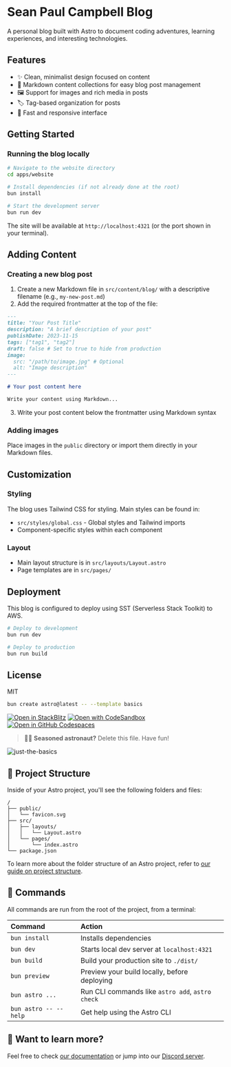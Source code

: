 # Sean Paul Campbell Blog

A personal blog built with Astro to document coding adventures, learning experiences, and interesting technologies.

## Features

- ✨ Clean, minimalist design focused on content
- 📝 Markdown content collections for easy blog post management
- 🖼️ Support for images and rich media in posts
- 🏷️ Tag-based organization for posts
- 🔄 Fast and responsive interface

## Getting Started

### Running the blog locally

```bash
# Navigate to the website directory
cd apps/website

# Install dependencies (if not already done at the root)
bun install

# Start the development server
bun run dev
```

The site will be available at `http://localhost:4321` (or the port shown in your terminal).

## Adding Content

### Creating a new blog post

1. Create a new Markdown file in `src/content/blog/` with a descriptive filename (e.g., `my-new-post.md`)
2. Add the required frontmatter at the top of the file:

```md
---
title: "Your Post Title"
description: "A brief description of your post"
publishDate: 2023-11-15
tags: ["tag1", "tag2"]
draft: false # Set to true to hide from production
image:
  src: "/path/to/image.jpg" # Optional
  alt: "Image description"
---

# Your post content here

Write your content using Markdown...
```

3. Write your post content below the frontmatter using Markdown syntax

### Adding images

Place images in the `public` directory or import them directly in your Markdown files.

## Customization

### Styling

The blog uses Tailwind CSS for styling. Main styles can be found in:

- `src/styles/global.css` - Global styles and Tailwind imports
- Component-specific styles within each component

### Layout

- Main layout structure is in `src/layouts/Layout.astro`
- Page templates are in `src/pages/`

## Deployment

This blog is configured to deploy using SST (Serverless Stack Toolkit) to AWS.

```bash
# Deploy to development
bun run dev

# Deploy to production
bun run build
```

## License

MIT

```sh
bun create astro@latest -- --template basics
```

[![Open in StackBlitz](https://developer.stackblitz.com/img/open_in_stackblitz.svg)](https://stackblitz.com/github/withastro/astro/tree/latest/examples/basics)
[![Open with CodeSandbox](https://assets.codesandbox.io/github/button-edit-lime.svg)](https://codesandbox.io/p/sandbox/github/withastro/astro/tree/latest/examples/basics)
[![Open in GitHub Codespaces](https://github.com/codespaces/badge.svg)](https://codespaces.new/withastro/astro?devcontainer_path=.devcontainer/basics/devcontainer.json)

> 🧑‍🚀 **Seasoned astronaut?** Delete this file. Have fun!

![just-the-basics](https://github.com/withastro/astro/assets/2244813/a0a5533c-a856-4198-8470-2d67b1d7c554)

## 🚀 Project Structure

Inside of your Astro project, you'll see the following folders and files:

```text
/
├── public/
│   └── favicon.svg
├── src/
│   ├── layouts/
│   │   └── Layout.astro
│   └── pages/
│       └── index.astro
└── package.json
```

To learn more about the folder structure of an Astro project, refer to [our guide on project structure](https://docs.astro.build/en/basics/project-structure/).

## 🧞 Commands

All commands are run from the root of the project, from a terminal:

| Command               | Action                                           |
| :-------------------- | :----------------------------------------------- |
| `bun install`         | Installs dependencies                            |
| `bun dev`             | Starts local dev server at `localhost:4321`      |
| `bun build`           | Build your production site to `./dist/`          |
| `bun preview`         | Preview your build locally, before deploying     |
| `bun astro ...`       | Run CLI commands like `astro add`, `astro check` |
| `bun astro -- --help` | Get help using the Astro CLI                     |

## 👀 Want to learn more?

Feel free to check [our documentation](https://docs.astro.build) or jump into our [Discord server](https://astro.build/chat).
